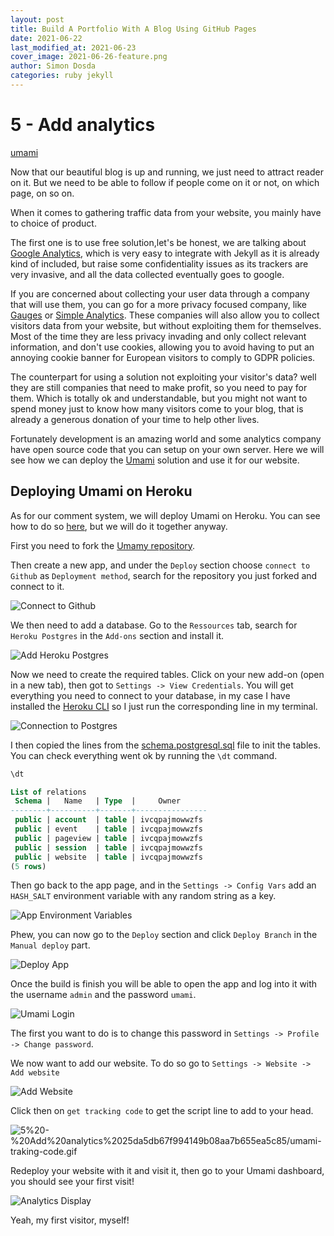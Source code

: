 ```yaml
---
layout: post
title: Build A Portfolio With A Blog Using GitHub Pages
date: 2021-06-22
last_modified_at: 2021-06-23
cover_image: 2021-06-26-feature.png
author: Simon Dosda
categories: ruby jekyll
---
```

# 5 - Add analytics

[umami](https://umami.is/)

Now that our beautiful blog is up and running, we just need to attract reader on it. But we need to be able to follow if people come on it or not, on which page, on so on.

When it comes to gathering traffic data from your website, you mainly have to choice of product.

The first one is to use free solution,let's be honest, we are talking about [Google Analytics](https://analytics.google.com/analytics/web/), which is very easy to integrate with Jekyll as it is already kind of included, but raise some confidentiality issues as its trackers are very invasive, and all the data collected eventually goes to google.

If you are concerned about collecting your user data through a company that will use them, you can go for a more privacy focused company, like [Gauges](https://get.gaug.es/) or [Simple Analytics](https://simpleanalytics.com/). These companies will also allow you to collect visitors data from your website, but without exploiting them for themselves. Most of the time they are less privacy invading and only collect relevant information, and don't use cookies, allowing you to avoid having to put an annoying cookie banner for European visitors to comply to GDPR policies.

The counterpart for using a solution not exploiting your visitor's data? well they are still companies that need to make profit, so you need to pay for them. Which is totally ok and understandable, but you might not want to spend money just to know how many visitors come to your blog, that is already a generous donation of your time to help other lives.

Fortunately development is an amazing world and some analytics company have open source code that you can setup on your own server. Here we will see how we can deploy the [Umami]() solution and use it for our website.  

## Deploying Umami on Heroku

As for our comment system, we will deploy Umami on Heroku. You can see how to do so [here](https://umami.is/docs/running-on-heroku), but we will do it together anyway.

First you need to fork the [Umamy repository](https://github.com/mikecao/umami).

Then create a new app, and under the `Deploy` section choose `connect to Github` as `Deployment method`, search for the repository you just forked and connect to it.

![Connect to Github](/assets/images/2021-06-26-connect-github.png)

We then need to add a database. Go to the `Ressources` tab, search for `Heroku Postgres` in the `Add-ons` section and install it.

![Add Heroku Postgres](/assets/images/2021-06-26-heroku-postgres.png)

Now we need to create the required tables. Click on your new add-on (open in a new tab), then got to `Settings -> View Credentials`. You will get everything you need to connect to your database, in my case I have installed the [Heroku CLI](https://devcenter.heroku.com/articles/heroku-cli) so I just run the corresponding line in my terminal. 

![Connection to Postgres](/assets/images/2021-06-26-postgres-connection.png)

I then copied the lines from the [schema.postgresql.sql](https://github.com/SimonDosda/umami/blob/master/sql/schema.postgresql.sql) file to init the tables. You can check everything went ok by running the `\dt` command.

```sql
\dt

List of relations
 Schema |   Name   | Type  |     Owner      
--------+----------+-------+----------------
 public | account  | table | ivcqpajmowwzfs
 public | event    | table | ivcqpajmowwzfs
 public | pageview | table | ivcqpajmowwzfs
 public | session  | table | ivcqpajmowwzfs
 public | website  | table | ivcqpajmowwzfs
(5 rows)
```

Then go back to the app page, and in the `Settings -> Config Vars` add an `HASH_SALT` environment variable with any random string as a key. 

![App Environment Variables](/assets/images/2021-06-26-congig-vars.png)

Phew, you can now go to the `Deploy` section and click `Deploy Branch` in the `Manual deploy` part.

![Deploy App](/assets/images/2021-06-26-deploy.png)

Once the build is finish you will be able to open the app and log into it with the username `admin` and the password `umami`.

![Umami Login](/assets/images/2021-06-26-umami-login.png)

The first you want to do is to change this password in `Settings -> Profile -> Change password`.

We now want to add our website. To do so go to `Settings -> Website -> Add website`

![Add Website](/assets/images/2021-06-26-add-website.png)

Click then on `get tracking code`  to get the script line to add to your head.

![5%20-%20Add%20analytics%2025da5db67f994149b08aa7b655ea5c85/umami-traking-code.gif](/assets/images/2021-06-26-umami-traking-code.gif)

Redeploy your website with it and visit it, then go to your Umami dashboard, you should see your first visit! 

![Analytics Display](/assets/images/2021-06-26-analytics.png)

Yeah, my first visitor, myself!